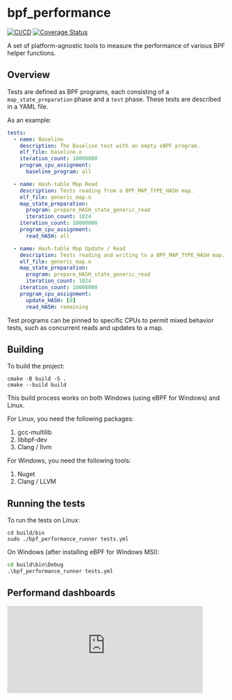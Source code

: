# bpf_performance

[![CI/CD](https://github.com/Alan-Jowett/bpf_performance/actions/workflows/CICD.yml/badge.svg)](https://github.com/Alan-Jowett/bpf_performance/actions/workflows/CICD.yml)
[![Coverage Status](https://coveralls.io/repos/github/Alan-Jowett/bpf_performance/badge.svg?branch=main)](https://coveralls.io/github/Alan-Jowett/bpf_performance?branch=main)

A set of platform-agnostic tools to measure the performance of various BPF helper functions.

## Overview

Tests are defined as BPF programs, each consisting of a `map_state_preparation` phase and a `test` phase. These tests are described in a YAML file.

As an example:

```yaml
tests:
  - name: Baseline
    description: The Baseline test with an empty eBPF program.
    elf_file: baseline.o
    iteration_count: 10000000
    program_cpu_assignment:
      baseline_program: all

  - name: Hash-table Map Read
    description: Tests reading from a BPF_MAP_TYPE_HASH map.
    elf_file: generic_map.o
    map_state_preparation:
      program: prepare_HASH_state_generic_read
      iteration_count: 1024
    iteration_count: 10000000
    program_cpu_assignment:
      read_HASH: all

  - name: Hash-table Map Update / Read
    description: Tests reading and writing to a BPF_MAP_TYPE_HASH map.
    elf_file: generic_map.o
    map_state_preparation:
      program: prepare_HASH_state_generic_read
      iteration_count: 1024
    iteration_count: 10000000
    program_cpu_assignment:
      update_HASH: [0]
      read_HASH: remaining
```

Test programs can be pinned to specific CPUs to permit mixed behavior tests, such as concurrent reads and updates to a map.

## Building

To build the project:

```shell
cmake -B build -S .
cmake --build build
```

This build process works on both Windows (using eBPF for Windows) and Linux.

For Linux, you need the following packages:
1. gcc-multilib
2. libbpf-dev
3. Clang / llvm

For Windows, you need the following tools:
1. Nuget
2. Clang / LLVM

## Running the tests

To run the tests on Linux:

```shell
cd build/bin
sudo ./bpf_performance_runner tests.yml
```

On Windows (after installing eBPF for Windows MSI):

```cmd
cd build\bin\Debug
.\bpf_performance_runner tests.yml
```

## Performand dashboards
<iframe src="http://alanjo-grafana.eastus.cloudapp.azure.com/d-solo/a15e85b4-1a8f-45e5-a205-6bc22f891cc6/bpf-performance-windows-2022?orgId=1&from=1693855091151&to=1694459891151&panelId=1" width="450" height="200" frameborder="0"></iframe>
